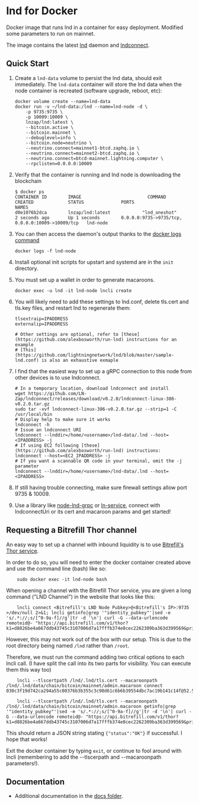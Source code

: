 # lnd for Docker

Docker image that runs lnd in a container for easy deployment. Modified some parameters to run on mainnet.

The image contains the latest [lnd](https://github.com/lightningnetwork/lnd) daemon and [lndconnect](https://github.com/LN-Zap/lndconnect).

## Quick Start

1.  Create a `lnd-data` volume to persist the lnd data, should exit immediately. The `lnd-data` container will store the lnd data when the node container is recreated (software upgrade, reboot, etc):

        docker volume create --name=lnd-data
        docker run -v ~/lnd-data:/lnd --name=lnd-node -d \
            -p 9735:9735 \
            -p 10009:10009 \
            lnzap/lnd:latest \
            --bitcoin.active \
            --bitcoin.mainnet \
            --debuglevel=info \
            --bitcoin.node=neutrino \
            --neutrino.connect=mainnet1-btcd.zaphq.io \
            --neutrino.connect=mainnet2-btcd.zaphq.io \
            --neutrino.connect=btcd-mainnet.lightning.computer \
            --rpclisten=0.0.0.0:10009

2.  Verify that the container is running and lnd node is downloading the blockchain

        $ docker ps
        CONTAINER ID        IMAGE                         COMMAND             CREATED             STATUS              PORTS                                              NAMES
        d0e1076b2dca        lnzap/lnd:latest            "lnd_oneshot"       2 seconds ago       Up 1 seconds        0.0.0.0:9735->9735/tcp, 0.0.0.0:10009->10009/tcp   lnd-node

3.  You can then access the daemon's output thanks to the [docker logs command](https://docs.docker.com/reference/commandline/cli/#logs)

        docker logs -f lnd-node

4.  Install optional init scripts for upstart and systemd are in the `init` directory.

5.  You must set up a wallet in order to generate macaroons.

        docker exec -u lnd -it lnd-node lncli create

6.  You will likely need to add these settings to lnd.conf, delete tls.cert and tls.key files, and restart lnd to regenerate them:

        tlsextraip=IPADDRESS
        externalip=IPADDRESS
        
        # Other settings are optional, refer to [these](https://github.com/alexbosworth/run-lnd) instructions for an example
        # [This](https://github.com/lightningnetwork/lnd/blob/master/sample-lnd.conf) is also an exhaustive exmaple
        
7.  I find that the easiest way to set up a gRPC connection to this node from other devices is to use lndconnect.

        # In a temporary location, download lndconnect and install
        wget https://github.com/LN-Zap/lndconnect/releases/download/v0.2.0/lndconnect-linux-386-v0.2.0.tar.gz
        sudo tar -xvf lndconnect-linux-386-v0.2.0.tar.gz --strip=1 -C /usr/local/bin
        # Display help to make sure it works
        lndconnect -h
        # Issue an lndconnect URI
        lndconnect --lnddir=/home/<username>/lnd-data/.lnd --host=<IPADDRESS> -j
        # If using EC2 following [these](https://github.com/alexbosworth/run-lnd) instructions:
        lndconnect --host=<EC2_IPADDRESS> -j
        # If you want a scannable QR code in your terminal, omit the -j parameter
        lndconnect --lnddir=/home/<username>/lnd-data/.lnd --host=<IPADDRESS>

8.  If still having trouble connecting, make sure firewall settings allow port 9735 & 10009.

9.  Use a library like [node-lnd-grpc](https://github.com/LN-Zap/node-lnd-grpc/) or [ln-service](https://github.com/alexbosworth/ln-service), connect with lndconnectUri or its cert and macaroon params and get started!

## Requesting a Bitrefill Thor channel

An easy way to set up a channel with inbound liquidity is to use [Bitrefill's Thor service](https://www.bitrefill.com/thor-lightning-network-channels/?hl=en).

In order to do so, you will need to enter the docker container created above and use the command line (bash) like so:

        sudo docker exec -it lnd-node bash

When opening a channel with the Bitrefill Thor service, you are given a long command ("LND Channel") in the website that looks like this:

        lncli connect <Bitrefill's LND Node Pubkey>@<Bitrefill's IP>:9735 >/dev/null 2>&1; lncli getinfo|grep '"identity_pubkey"'|sed -e 's/.*://;s/[^0-9a-f]//g'|tr -d '\n'| curl -G --data-urlencode remoteid@- "https://api.bitrefill.com/v1/thor?k1=d8826be4a667ddb43745c3107006d7a17fffb374e8cec2262309ba363d399569&private=0"
        
However, this may not work out of the box with our setup. This is due to the root directory being named `/lnd` rather than `/root`.

Therefore, we must run the command adding two critical options to each lncli call. (I have split the call into its two parts for visibility. You can execute them this way too)

        lncli --tlscertpath /lnd/.lnd/tls.cert --macaroonpath /lnd/.lnd/data/chain/bitcoin/mainnet/admin.macaroon connect 030c3f19d742ca294a55c00376b3b355c3c90d61c6b6b39554dbc7ac19b141c14f@52.50.244.44:9735
        
        lncli --tlscertpath /lnd/.lnd/tls.cert --macaroonpath /lnd/.lnd/data/chain/bitcoin/mainnet/admin.macaroon getinfo|grep '"identity_pubkey"'|sed -e 's/.*://;s/[^0-9a-f]//g'|tr -d '\n'| curl -G --data-urlencode remoteid@- "https://api.bitrefill.com/v1/thor?k1=d8826be4a667ddb43745c3107006d7a17fffb374e8cec2262309ba363d399569&private=0"

This should return a JSON string stating `{"status":"OK"}` if successful. I hope that works!

Exit the docker container by typing `exit`, or continue to fool around with lncli (remembering to add the --tlscerpath and --macaroonpath parameters!).

## Documentation

- Additional documentation in the [docs folder](docs).

